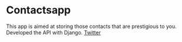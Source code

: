 # Contactsapp
This app is aimed at storing those contacts that are prestigious to you. Developed the API with Django. <a href="https://twitter.com/oyewodayo" target="new">Twitter</a>

